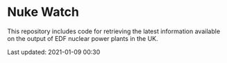 # Nuke Watch

This repository includes code for retrieving the latest information available on the output of EDF nuclear power plants in the UK.

Last updated: 2021-01-09 00:30